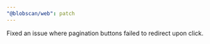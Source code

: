 ```yaml
---
"@blobscan/web": patch
---
```


Fixed an issue where pagination buttons failed to redirect upon click.
